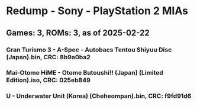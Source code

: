 # Redump - Sony - PlayStation 2 MIAs
## Games: 3, ROMs: 3, as of 2025-02-22

### Gran Turismo 3 - A-Spec - Autobacs Tentou Shiyuu Disc (Japan).bin, CRC: 8b9a0ba2
### Mai-Otome HiME - Otome Butoushi!! (Japan) (Limited Edition).iso, CRC: 025eb849
### U - Underwater Unit (Korea) (Cheheompan).bin, CRC: f9fd91d6
